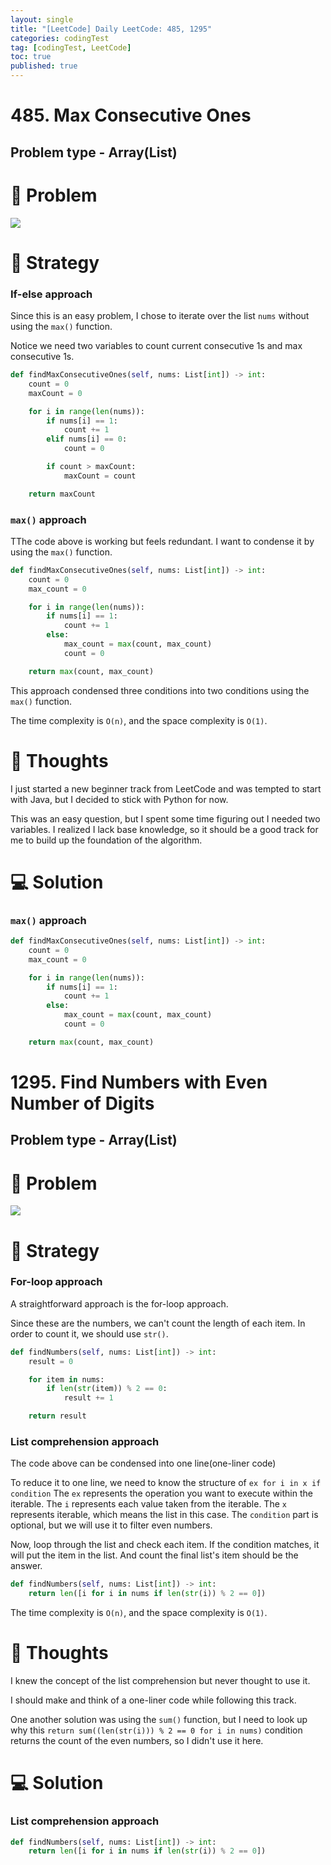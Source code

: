 ```yaml
---
layout: single
title: "[LeetCode] Daily LeetCode: 485, 1295"
categories: codingTest
tag: [codingTest, LeetCode]
toc: true
published: true
---
```


# 485. Max Consecutive Ones

## Problem type - Array(List)

# 🧩 Problem

![](https://velog.velcdn.com/images/devbang/post/4413414d-2ff3-4905-9e9e-a20362f73a96/image.png)

# 🎯 Strategy

### If-else approach

Since this is an easy problem, I chose to iterate over the list `nums` without using the `max()` function.

Notice we need two variables to count current consecutive 1s and max consecutive 1s.

```python
def findMaxConsecutiveOnes(self, nums: List[int]) -> int:
 	count = 0
    maxCount = 0

    for i in range(len(nums)):
    	if nums[i] == 1:
        	count += 1
        elif nums[i] == 0:
        	count = 0

        if count > maxCount:
        	maxCount = count

	return maxCount
```

### `max()` approach

TThe code above is working but feels redundant. I want to condense it by using the `max()` function.

```python
def findMaxConsecutiveOnes(self, nums: List[int]) -> int:
	count = 0
    max_count = 0

    for i in range(len(nums)):
    	if nums[i] == 1:
        	count += 1
        else:
        	max_count = max(count, max_count)
            count = 0

	return max(count, max_count)
```

This approach condensed three conditions into two conditions using the `max()` function.

The time complexity is `O(n)`, and the space complexity is `O(1)`.

# 📌 Thoughts

I just started a new beginner track from LeetCode and was tempted to start with Java, but I decided to stick with Python for now.

This was an easy question, but I spent some time figuring out I needed two variables. I realized I lack base knowledge, so it should be a good track for me to build up the foundation of the algorithm.

# 💻 Solution

### `max()` approach

```python
def findMaxConsecutiveOnes(self, nums: List[int]) -> int:
	count = 0
    max_count = 0

    for i in range(len(nums)):
    	if nums[i] == 1:
        	count += 1
        else:
        	max_count = max(count, max_count)
            count = 0

	return max(count, max_count)
```

# 1295. Find Numbers with Even Number of Digits

## Problem type - Array(List)

# 🧩 Problem

![](https://velog.velcdn.com/images/devbang/post/11e3ac54-ea7c-42a8-8600-ef146d6572e4/image.png)

# 🎯 Strategy

### For-loop approach

A straightforward approach is the for-loop approach.

Since these are the numbers, we can't count the length of each item. In order to count it, we should use `str()`.

```python
def findNumbers(self, nums: List[int]) -> int:
	result = 0

    for item in nums:
    	if len(str(item)) % 2 == 0:
        	result += 1

    return result
```

### List comprehension approach

The code above can be condensed into one line(one-liner code)

To reduce it to one line, we need to know the structure of `ex for i in x if condition`
The `ex` represents the operation you want to execute within the iterable.
The `i` represents each value taken from the iterable.
The `x` represents iterable, which means the list in this case.
The `condition` part is optional, but we will use it to filter even numbers.

Now, loop through the list and check each item. If the condition matches, it will put the item in the list. And count the final list's item should be the answer.

```python
def findNumbers(self, nums: List[int]) -> int:
	return len([i for i in nums if len(str(i)) % 2 == 0])
```

The time complexity is `O(n)`, and the space complexity is `O(1)`.

# 📌 Thoughts

I knew the concept of the list comprehension but never thought to use it.

I should make and think of a one-liner code while following this track.

One another solution was using the `sum()` function, but I need to look up why this `return sum((len(str(i))) % 2 == 0 for i in nums)` condition returns the count of the even numbers, so I didn't use it here.

# 💻 Solution

### List comprehension approach

```python
def findNumbers(self, nums: List[int]) -> int:
    return len([i for i in nums if len(str(i)) % 2 == 0])
```
